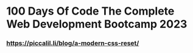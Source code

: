 # 100 Days Of Code The Complete Web Development Bootcamp 2023

### https://piccalil.li/blog/a-modern-css-reset/
